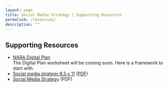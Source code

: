 ```yaml
---
layout: page
title: Social Media Strategy | Supporting Resources
permalink: /resources/
description: ""
---
```


## Supporting Resources

<ul>
  <li>
  <a href="../digitalplan/" target="_blank">NARA Digital Plan</a><br>
  The Digital Plan worksheet will be coming soon. Here is a framework to start with.
  </li>
  <li>
  <a href="../assets/images/Social media strategy 8.5 x 11 (2).jpg" target="_blank">Social media strategy 8.5 x 11</a>
  (<a href="https://github.com/nara-web/social-media-strategy/blob/gh-pages/assets/images/Social%20Media%20Strategy%208.5%20x%2011.pdf" target="_blank">PDF</a>)
  </li>
  <li>
  <a href="../assets/images/ACTIVESocialMediaStrategyFY17-20.pdf" target="_blank">Social Media Strategy</a> (PDF)
</li>
</ul>

